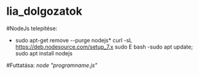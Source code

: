 # lia_dolgozatok

#NodeJs telepítése:
* sudo apt-get remove --purge nodejs*
 curl -sL https://deb.nodesource.com/setup_7.x 
 sudo E bash -sudo apt update;
sudo apt install nodejs

#Futtatása:
*node "programname.js"*







